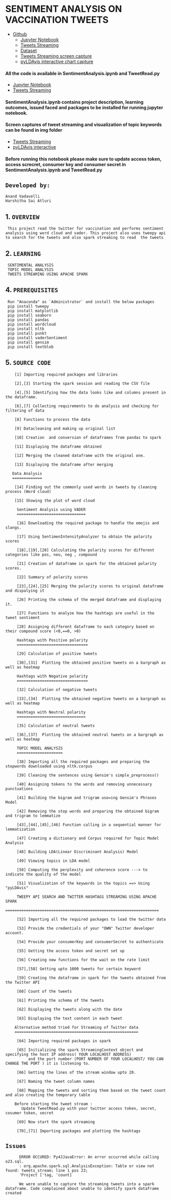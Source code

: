 # SENTIMENT ANALYSIS ON VACCINATION TWEETS
* [Github](https://github.com/vanand96/SentimentalAnalysis)
    * [Jupyter Notebook](https://github.com/vanand96/SentimentalAnalysis/blob/master/SentimentAnalysis.ipynb)
    * [Tweets Streaming](https://github.com/vanand96/SentimentalAnalysis/blob/master/TweetRead.py)
    * [Dataset](https://github.com/vanand96/SentimentalAnalysis/blob/master/vaccination2.csv)
    * [Tweets Streaming screen capture](https://github.com/vanand96/SentimentalAnalysis/blob/master/img/Tweets.png)
    * [pyLDAvis interactive chart capture](https://github.com/vanand96/SentimentalAnalysis/blob/master/img/image.png)


#### All the code is available in SentimentAnalysis.ipynb and TweetRead.py
   * [Jupyter Notebook](https://github.com/vanand96/SentimentalAnalysis/blob/master/SentimentAnalysis.ipynb)
   * [Tweets Streaming](https://github.com/vanand96/SentimentalAnalysis/blob/master/TweetRead.py)

#### SentimentAnalysis.ipynb contains project description, learning outcomes, issued faced and packages to be installed for running jupyter notebook.

#### Screen captures of tweet streaming and visualization of topic keywords can be found in img folder
   * [Tweets Streaming](https://github.com/vanand96/SentimentalAnalysis/blob/master/img/Tweets.png)
   * [pyLDAvis interactive](https://github.com/vanand96/SentimentalAnalysis/blob/master/img/image.png)

#### Before running this notebook please make sure to update access token, access screcret, consumer key and consumer secret in SentimentAnalysis.ipynb and TweetRead.py        
   ## `Developed by:`
    Anand Vadavelli
    Harshitha Sai Atluri

   ## 1. `OVERVIEW`

     This project read the twitter for vaccination and performs sentiment analysis using word cloud and vader. This project also uses tweepy api to search for the tweets and also spark streaming to read  the tweets 
 
   ## 2. `LEARNING`
   
     SENTIMENTAL ANALYSIS
     TOPIC MODEL ANALYSIS
     TWEETS STREAMING USING APACHE SPARK

   ## 4. `PREREQUISITES`

     Run "Anaconda" as `Administrator` and install the below packages
     pip install tweepy
     pip install matplotlib
     pip install seaborn
     pip install pandas
     pip install wordcloud
     pip install nltk
     pip install punkt
     pip install vaderSentiment
     pip install gensim
     pip install textblob
      
   ## 5. `SOURCE CODE`
        [1] Importing required packages and libraries
        
        [2],[3] Starting the spark session and reading the CSV file 

        [4],[5] Identifying how the data looks like and columns present in the dataframe.
 
        [6],[7] Collecting requirements to do analysis and checking for filtering of data
        
        [8] Functions to process the data
        
        [9] Datacleaning and making up original list
 
        [10] Creation  and conversion of dataframes from pandas to spark

        [11] Displaying the dataframe obtained
        
        [12] Merging the cleaned dataframe with the original one.
        
        [13] Displaying the dataframe after merging

       Data Analysis
       =============
         
        [14] Finding out the commonly used words in tweets by cleaning process (Word cloud)
        
        [15] Showing the plot of word cloud

         Sentiment Analysis using VADER
         ==============================

         [16] Downloading the required package to handle the emojis and slangs.
         
         [17] Using SentimenIntensityAnalyzer to obtain the polarity scores

         [18],[19],[20] Calculating the polarity scores for different categories like pos, neu, neg , compound 
         
         [21] Creation of dataframe in spark for the obtained polarity scores.

         [22] Summary of polarity scores
         
         [23],[24],[25] Merging the polarity scores to original dataframe and dispalying it
        
         [26] Printing the schema of the merged dataframe and displaying it.

         [27] Functions to analyze how the hashtags are useful in the tweet sentiment

         [28] Assigning different dataframe to each category based on their compound score (<0,==0, >0)

         Hashtags with Positive polarity
         ===============================
        
         [29] Calculation of positive tweets
         
         [30],[31]  Plotting the obtained positive tweets on a bargraph as well as heatmap

         Hashtags with Negative polarity
         ===============================

         [32] Calculation of negative tweets
         
         [33],[34]  Plotting the obtained negative tweets on a bargraph as well as heatmap

         Hashtags with Neutral polarity
         ==============================

         [35] Calculation of neutral tweets
         
         [36],[37]  Plotting the obtained neutral tweets on a bargraph as well as heatmap
     
         TOPIC MODEL ANALYSIS
         ====================

         [38] Importing all the required packages and preparing the stopwords downloaded using nltk.corpus 
      
         [39] Cleaning the sentences using Gensim's simple_preprocess()
 
         [40] Assigning tokens to the words and removing unnecessary punctuations

         [41] Building the bigram and trigram uso=ing Gensim's Phrases Model

         [42] Removing the stop words and preparing the obtained bigram and trigram to lemmatize
 
         [43],[44],[45],[46] Function calling in a sequential manner for lemmatization

         [47] Creating a dictionary and Corpus required for Topic Model Analysis

         [48] Building LDA(Linear Discriminant Analysis) Model
       
         [49] Viewing topics in LDA model
           
         [50] Computing the perplexity and coherence score ---> to indicate the quality of the model

         [51] Visualization of the keywords in the topics ==> Using "pyLDAvis"

         TWEEPY API SEARCH AND TWITTER HASHTAGS STREAMING USING APACHE SPARK
         ===================================================================

         [52] Importing all the required packages to load the twitter data
         
         [53] Provide the credentials of your "OWN" Twitter developer account.

         [54] Provide your consumerKey and consumerSecret to authenticate

         [55] Getting the access token and secret set up 

         [56] Creating new functions for the wait on the rate limit

         [57],[58] Getting upto 1000 tweets for certain keyword

         [59] Creating the dataframe in spark for the tweets obtained from the Twitter API

         [60] Count of the tweets

         [61] Printing the schema of the tweets

         [62] Displaying the tweets along with the date
   
         [63] Displaying the text content in each tweet

        Alternative method tried for Streaming of Twitter data
        ======================================================

         [64] Importing required packages in spark
         
         [65] Initializing the spark StreamingContext object and specifying the host IP address( YOUR LOCALHOST ADDRESS) 
              and the port number (PORT NUMBER OF YOUR LOCALHOST/ YOU CAN CHANGE THE PORT ) it is listening to.

         [66] Getting the lines of the stream window upto 20.

         [67] Naming the tweet column names
      
         [68] Mapping the tweets and sorting them based on the tweet count and also creating the temporary table

        Before starting the tweet stream :
           Update TweetRead.py with your twitter access token, secret, cosumer token, secret

         [69] Now start the spark streaming

         [70],[71] Importing packages and plotting the hashtags

   ##  `Issues`
          ERROR OCCURED: Py4JJavaError: An error occurred while calling o23.sql.
          : org.apache.spark.sql.AnalysisException: Table or view not found: tweets_stream; line 1 pos 23;
          'Project ['tag, 'count]
          
          We were unable to capture the streaming tweets into a spark dataframe. Code complained about unable to identify spark dataframe created 

